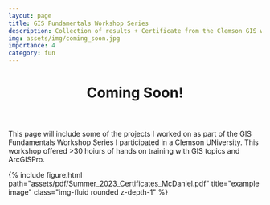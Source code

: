 ```yaml
---
layout: page
title: GIS Fundamentals Workshop Series
description: Collection of results + Certificate from the Clemson GIS workshop (ArcGIS Pro)
img: assets/img/coming_soon.jpg
importance: 4
category: fun
---
```

  <header>
	<h1>Coming Soon!</h1>
   </header>


This page will include some of the projects I worked on as part of the GIS Fundamentals Workshop Series I participated in a Clemson UNiversity. This workshop offered >30 hoiurs of hands on training with GIS topics and ArcGISPro.


<div class="row">
    <div class="col-sm mt-3 mt-md-0">
        {% include figure.html path="assets/pdf/Summer_2023_Certificates_McDaniel.pdf" title="example image" class="img-fluid rounded z-depth-1" %}
    </div>
</div>